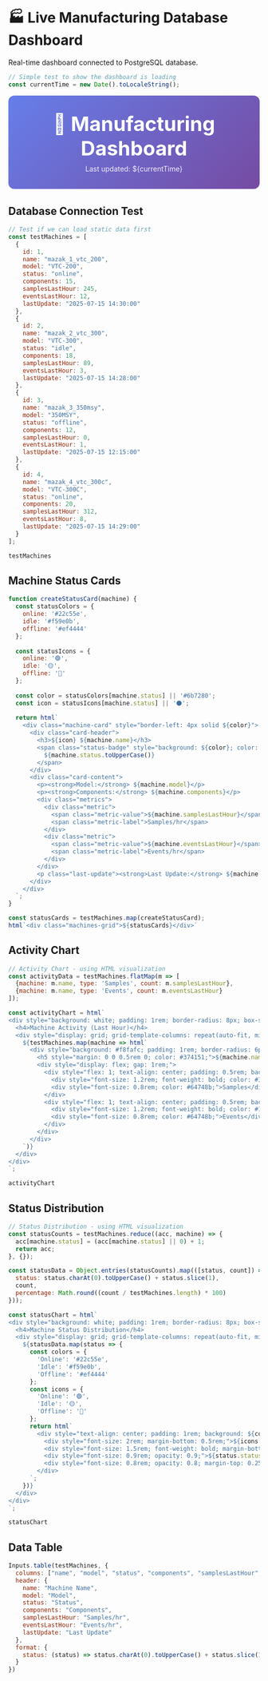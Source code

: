 # 🏭 Live Manufacturing Database Dashboard

Real-time dashboard connected to PostgreSQL database.

```js
// Simple test to show the dashboard is loading
const currentTime = new Date().toLocaleString();
```

<div class="hero">
  <h1>🚀 Manufacturing Dashboard</h1>
  <p>Last updated: ${currentTime}</p>
</div>

## Database Connection Test

```js
// Test if we can load static data first
const testMachines = [
  {
    id: 1,
    name: "mazak_1_vtc_200",
    model: "VTC-200",
    status: "online",
    components: 15,
    samplesLastHour: 245,
    eventsLastHour: 12,
    lastUpdate: "2025-07-15 14:30:00"
  },
  {
    id: 2, 
    name: "mazak_2_vtc_300",
    model: "VTC-300",
    status: "idle", 
    components: 18,
    samplesLastHour: 89,
    eventsLastHour: 3,
    lastUpdate: "2025-07-15 14:28:00"
  },
  {
    id: 3,
    name: "mazak_3_350msy",
    model: "350MSY",
    status: "offline",
    components: 12,
    samplesLastHour: 0,
    eventsLastHour: 1,
    lastUpdate: "2025-07-15 12:15:00"
  },
  {
    id: 4,
    name: "mazak_4_vtc_300c",
    model: "VTC-300C", 
    status: "online",
    components: 20,
    samplesLastHour: 312,
    eventsLastHour: 8,
    lastUpdate: "2025-07-15 14:29:00"
  }
];

testMachines
```

## Machine Status Cards

```js
function createStatusCard(machine) {
  const statusColors = {
    online: '#22c55e',
    idle: '#f59e0b',
    offline: '#ef4444'
  };
  
  const statusIcons = {
    online: '🟢',
    idle: '🟡', 
    offline: '🔴'
  };
  
  const color = statusColors[machine.status] || '#6b7280';
  const icon = statusIcons[machine.status] || '⚫';
  
  return html`
    <div class="machine-card" style="border-left: 4px solid ${color}">
      <div class="card-header">
        <h3>${icon} ${machine.name}</h3>
        <span class="status-badge" style="background: ${color}; color: white;">
          ${machine.status.toUpperCase()}
        </span>
      </div>
      <div class="card-content">
        <p><strong>Model:</strong> ${machine.model}</p>
        <p><strong>Components:</strong> ${machine.components}</p>
        <div class="metrics">
          <div class="metric">
            <span class="metric-value">${machine.samplesLastHour}</span>
            <span class="metric-label">Samples/hr</span>
          </div>
          <div class="metric">
            <span class="metric-value">${machine.eventsLastHour}</span>
            <span class="metric-label">Events/hr</span>
          </div>
        </div>
        <p class="last-update"><strong>Last Update:</strong> ${machine.lastUpdate}</p>
      </div>
    </div>
  `;
}

const statusCards = testMachines.map(createStatusCard);
html`<div class="machines-grid">${statusCards}</div>`
```

## Activity Chart

```js
// Activity Chart - using HTML visualization
const activityData = testMachines.flatMap(m => [
  {machine: m.name, type: 'Samples', count: m.samplesLastHour},
  {machine: m.name, type: 'Events', count: m.eventsLastHour}
]);

const activityChart = html`
<div style="background: white; padding: 1rem; border-radius: 8px; box-shadow: 0 2px 4px rgba(0,0,0,0.1);">
  <h4>Machine Activity (Last Hour)</h4>
  <div style="display: grid; grid-template-columns: repeat(auto-fit, minmax(200px, 1fr)); gap: 1rem; margin-top: 1rem;">
    ${testMachines.map(machine => html`
      <div style="background: #f8fafc; padding: 1rem; border-radius: 6px; border: 1px solid #e5e7eb;">
        <h5 style="margin: 0 0 0.5rem 0; color: #374151;">${machine.name}</h5>
        <div style="display: flex; gap: 1rem;">
          <div style="flex: 1; text-align: center; padding: 0.5rem; background: #dbeafe; border-radius: 4px;">
            <div style="font-size: 1.2rem; font-weight: bold; color: #1e40af;">${machine.samplesLastHour}</div>
            <div style="font-size: 0.8rem; color: #64748b;">Samples</div>
          </div>
          <div style="flex: 1; text-align: center; padding: 0.5rem; background: #dcfce7; border-radius: 4px;">
            <div style="font-size: 1.2rem; font-weight: bold; color: #166534;">${machine.eventsLastHour}</div>
            <div style="font-size: 0.8rem; color: #64748b;">Events</div>
          </div>
        </div>
      </div>
    `)}
  </div>
</div>
`;

activityChart
```

## Status Distribution

```js
// Status Distribution - using HTML visualization
const statusCounts = testMachines.reduce((acc, machine) => {
  acc[machine.status] = (acc[machine.status] || 0) + 1;
  return acc;
}, {});

const statusData = Object.entries(statusCounts).map(([status, count]) => ({
  status: status.charAt(0).toUpperCase() + status.slice(1),
  count,
  percentage: Math.round((count / testMachines.length) * 100)
}));

const statusChart = html`
<div style="background: white; padding: 1rem; border-radius: 8px; box-shadow: 0 2px 4px rgba(0,0,0,0.1);">
  <h4>Machine Status Distribution</h4>
  <div style="display: grid; grid-template-columns: repeat(auto-fit, minmax(150px, 1fr)); gap: 1rem; margin-top: 1rem;">
    ${statusData.map(status => {
      const colors = {
        'Online': '#22c55e',
        'Idle': '#f59e0b', 
        'Offline': '#ef4444'
      };
      const icons = {
        'Online': '🟢',
        'Idle': '🟡',
        'Offline': '🔴'
      };
      return html`
        <div style="text-align: center; padding: 1rem; background: ${colors[status.status] || '#f3f4f6'}; border-radius: 8px; color: white;">
          <div style="font-size: 2rem; margin-bottom: 0.5rem;">${icons[status.status] || '⚫'}</div>
          <div style="font-size: 1.5rem; font-weight: bold; margin-bottom: 0.25rem;">${status.count}</div>
          <div style="font-size: 0.9rem; opacity: 0.9;">${status.status}</div>
          <div style="font-size: 0.8rem; opacity: 0.8; margin-top: 0.25rem;">${status.percentage}%</div>
        </div>
      `;
    })}
  </div>
</div>
`;

statusChart
```

## Data Table

```js
Inputs.table(testMachines, {
  columns: ["name", "model", "status", "components", "samplesLastHour", "eventsLastHour", "lastUpdate"],
  header: {
    name: "Machine Name",
    model: "Model", 
    status: "Status",
    components: "Components",
    samplesLastHour: "Samples/hr",
    eventsLastHour: "Events/hr",
    lastUpdate: "Last Update"
  },
  format: {
    status: (status) => status.charAt(0).toUpperCase() + status.slice(1)
  }
})
```

<style>
.hero {
  text-align: center;
  padding: 2rem;
  background: linear-gradient(135deg, #667eea 0%, #764ba2 100%);
  color: white;
  border-radius: 12px;
  margin-bottom: 2rem;
}

.hero h1 {
  margin: 0 0 0.5rem 0;
  font-size: 2.5rem;
}

.hero p {
  margin: 0;
  opacity: 0.9;
}

.machines-grid {
  display: grid;
  grid-template-columns: repeat(auto-fit, minmax(300px, 1fr));
  gap: 1.5rem;
  margin-bottom: 2rem;
}

.machine-card {
  background: white;
  border-radius: 8px;
  padding: 1.5rem;
  box-shadow: 0 2px 8px rgba(0,0,0,0.1);
  border-left: 4px solid #3b82f6;
}

.card-header {
  display: flex;
  justify-content: space-between;
  align-items: center;
  margin-bottom: 1rem;
}

.card-header h3 {
  margin: 0;
  font-size: 1.1rem;
}

.status-badge {
  padding: 0.25rem 0.75rem;
  border-radius: 20px;
  font-size: 0.8rem;
  font-weight: bold;
}

.card-content p {
  margin: 0.5rem 0;
  font-size: 0.9rem;
}

.metrics {
  display: flex;
  gap: 1rem;
  margin: 1rem 0;
}

.metric {
  text-align: center;
  padding: 0.75rem;
  background: #f8fafc;
  border-radius: 6px;
  flex: 1;
}

.metric-value {
  display: block;
  font-size: 1.4rem;
  font-weight: bold;
  color: #1e40af;
}

.metric-label {
  display: block;
  font-size: 0.8rem;
  color: #64748b;
  margin-top: 0.25rem;
}

.last-update {
  color: #64748b;
  font-size: 0.85rem !important;
}
</style>

